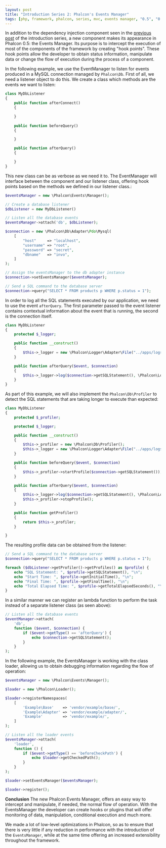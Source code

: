```yaml
---
layout: post
title: "Introduction Series 2: Phalcon's Events Manager"
tags: [php, framework, phalcon, series, mvc, events manager, "0.5", "0.x"]
---
```

In addition to the dependency injection component seen in the [previous post](/post/introduction-series-1-phalcons-dependency) of the introduction series, a new component makes its appearance in Phalcon 0.5: the Events Manager. Its purpose is to intercept the execution of most of the components of the framework by creating "hook points". These hook points allow the developer to obtain status information, manipulate data or change the flow of execution during the process of a component.

In the following example, we use the EventManager to listen for events produced in a MySQL connection managed by `Phalcon\Db`. First of all, we need a listener object to do this. We create a class which methods are the events we want to listen:

<!--more-->
```php
class MyDbListener 
{
    public function afterConnect()
    {

    }
    
    public function beforeQuery()
    {

    }

    public function afterQuery()
    {

    }
}
```

This new class can be as verbose as we need it to. The EventManager will interface between the component and our listener class, offering hook points based on the methods we defined in our listener class.:

```php
$eventsManager = new \Phalcon\Events\Manager();

// Create a database listener
$dbListener = new MyDbListener()

// Listen all the database events
$eventsManager->attach('db', $dbListener);

$connection = new \Phalcon\Db\Adapter\Pdo\Mysql(
    [
        "host"     => "localhost",
        "username" => "root",
        "password" => "secret",
        "dbname"   => "invo",
    ]
);

// Assign the eventsManager to the db adapter instance
$connection->setEventsManager($eventsManager);

// Send a SQL command to the database server
$connection->query("SELECT * FROM products p WHERE p.status = 1");
```

In order to log all the SQL statements executed by our application, we need to use the event `afterQuery`. The first parameter passed to the event listener contains contextual information about the event that is running, the second is the connection itself.

```php
class MyDbListener 
{
    protected $_logger;

    public function __construct()
    {
        $this->_logger = new \Phalcon\Logger\Adapter\File("../apps/logs/db.log");
    }    

    public function afterQuery($event, $connection)
    {
        $this->_logger->log($connection->getSQLStatement(), \Phalcon\Logger::INFO);
    }
}
```

As part of this example, we will also implement the `Phalcon\Db\Profiler` to detect the SQL statements that are taking longer to execute than expected:

```php
class MyDbListener 
{
    protected $_profiler;

    protected $_logger;

    public function __construct()
    {
        $this->_profiler = new \Phalcon\Db\Profiler();
        $this->_logger = new \Phalcon\Logger\Adapter\File("../apps/logs/db.log");        
    }

    public function beforeQuery($event, $connection)
    {
        $this->_profiler->startProfile($connection->getSQLStatement());
    }

    public function afterQuery($event, $connection)
    {
        $this->_logger->log($connection->getSQLStatement(), \Phalcon\Logger::INFO);
        $this->_profiler->stopProfile();
    }

    public function getProfiler()
    {
        return $this->_profiler;
    }

}
```

The resulting profile data can be obtained from the listener:

```php
// Send a SQL command to the database server
$connection->query("SELECT * FROM products p WHERE p.status = 1");

foreach ($dbListener->getProfiler()->getProfiles() as $profile) {
    echo "SQL Statement: ", $profile->getSQLStatement(), "\n";
    echo "Start Time: ", $profile->getInitialTime(), "\n";
    echo "Final Time: ", $profile->getFinalTime(), "\n";
    echo "Total Elapsed Time: ", $profile->getTotalElapsedSeconds(), "\n";
}
```

In a similar manner we can register an lambda function to perform the task instead of a separate listener class (as seen above):

```php
// Listen all the database events
$eventManager->attach(
    'db',
    function ($event, $connection) {    
        if ($event->getType() == 'afterQuery') {
            echo $connection->getSQLStatement();
        }
    }
);
```

In the following example, the EventsManager is working with the class loader, allowing us to obtain debugging information regarding the flow of operation:

```php
$eventsManager = new \Phalcon\Events\Manager();

$loader = new \Phalcon\Loader();

$loader->registerNamespaces(
    [
        'Example\Base'    => 'vendor/example/base/',
        'Example\Adapter' => 'vendor/example/adapter/',
        'Example'         => 'vendor/example/',
    ]
);

// Listen all the loader events
$eventsManager->attach(
    'loader',
    function () {
        if ($event->getType() == 'beforeCheckPath') {
            echo $loader->getCheckedPath();
        }
    }
);

$loader->setEventsManager($eventsManager);

$loader->register();
```

**Conclusion**
The new Phalcon Events Manager, offers an easy way to intercept and manipulate, if needed, the normal flow of operation. With the EventsManager the developer can create hooks or plugins that will offer monitoring of data, manipulation, conditional execution and much more.

We made a lot of low-level optimizations in Phalcon, so as to ensure that there is very little if any reduction in performance with the introduction of the `EventsManager`, while at the same time offering an increased extensibility throughout the framework.
